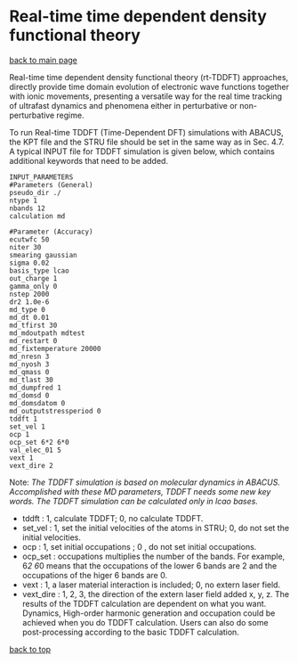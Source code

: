 # Real-time time dependent density functional theory

[back to main page](../../README.md)

Real-time time dependent density functional theory (rt-TDDFT) approaches, directly provide
time domain evolution of electronic wave functions together with ionic movements, presenting a versatile way for the real time tracking of ultrafast dynamics and phenomena either in perturbative or non-perturbative regime.

To run Real-time TDDFT (Time-Dependent DFT) simulations with ABACUS, the KPT file and the STRU file should be set in the same way as in Sec. 4.7. A typical INPUT file for TDDFT simulation is given below, which contains additional keywords that need to be added.

```
INPUT_PARAMETERS
#Parameters (General)
pseudo_dir ./
ntype 1
nbands 12
calculation md

#Parameter (Accuracy)
ecutwfc 50
niter 30
smearing gaussian
sigma 0.02
basis_type lcao
out_charge 1
gamma_only 0
nstep 2000
dr2 1.0e-6
md_type 0
md_dt 0.01
md_tfirst 30
md_mdoutpath mdtest
md_restart 0
md_fixtemperature 20000
md_nresn 3
md_nyosh 3
md_qmass 0
md_tlast 30
md_dumpfred 1
md_domsd 0
md_domsdatom 0
md_outputstressperiod 0
tddft 1
set_vel 1
ocp 1
ocp_set 6*2 6*0
val_elec_01 5
vext 1
vext_dire 2
```

Note: *The TDDFT simulation is based on molecular dynamics in ABACUS. Accomplished with these MD parameters, TDDFT needs some new key words. The TDDFT simulation can be calculated only in lcao bases.*
- tddft : 1, calculate TDDFT; 0, no calculate TDDFT.
- set_vel : 1, set the initial velocities of the atoms in STRU; 0, do not set the initial velocities.
- ocp : 1, set initial occupations ; 0 , do not set initial occupations.
- ocp_set : occupations multiplies the number of the bands. For example, 6*2 6*0 means that the occupations of the lower 6 bands are 2 and the occupations of the higer 6 bands are 0.
- vext : 1, a laser material interaction is included; 0, no extern laser field.
- vext_dire : 1, 2, 3, the direction of the extern laser field added x, y, z.
The results of the TDDFT calculation are dependent on what you want. Dynamics, High-order harmonic generation and occupation could be achieved when you do TDDFT calculation. Users can also do some post-processing according to the basic TDDFT calculation.

[back to top](#real-time-time-dependent-density-functional-theory)
